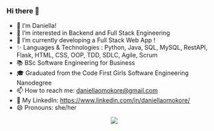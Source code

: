 ### Hi there 👋  


- 👋 I’m Daniella!
- 👀 I’m interested in Backend and Full Stack Engineering
- 🌱 I’m currently developing a Full Stack Web App !
- ✨ Languages & Technologies : Python, Java, SQL, MySQL, RestAPI, Flask, HTML, CSS, OOP, TDD, SDLC, Agile, Scrum
- 📚 BSc Software Engineering for Business
- 🎓 Graduated from the Code First Girls Software Engineering Nanodegree
- 📫 How to reach me: daniellaomokore@gmail.com
- 🔗 My LinkedIn: https://www.linkedin.com/in/daniellaomokore/
- 😄 Pronouns: she/her

<p align="center">
  <a href="https://skillicons.dev">
    <img src="https://skillicons.dev/icons?i=py,java,html,css,js,mysql,flask,git,visualstudio" />
  </a>
</p>

